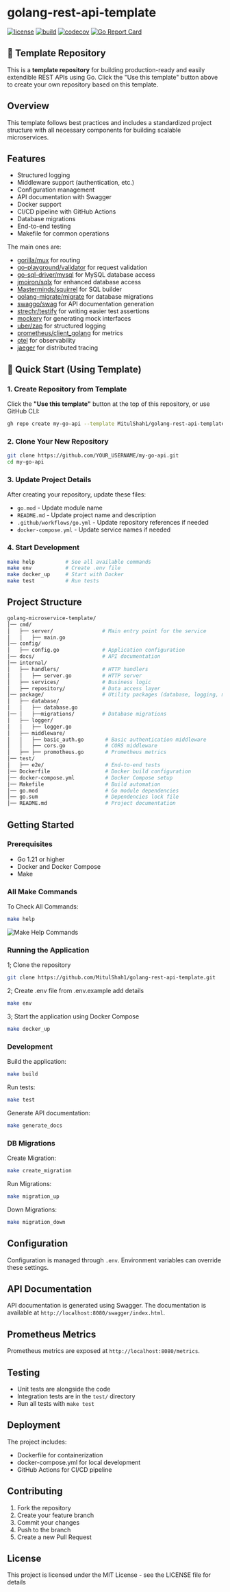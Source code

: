 # golang-rest-api-template

[![license](https://img.shields.io/badge/license-MIT-green)](https://raw.githubusercontent.com/MitulShah1/golang-rest-api-template/main/LICENSE)
[![build](https://github.com/MitulShah1/golang-rest-api-template//actions/workflows/go.yml/badge.svg?branch=main)](https://github.com/MitulShah1/golang-rest-api-template/actions/workflows/go.yml)
[![codecov](https://codecov.io/github/MitulShah1/golang-rest-api-template/graph/badge.svg?token=88JSRODXSS)](https://codecov.io/github/MitulShah1/golang-rest-api-template)
[![Go Report Card](https://goreportcard.com/badge/github.com/MitulShah1/golang-rest-api-template)](https://goreportcard.com/report/github.com/MitulShah1/golang-rest-api-template)

## 🚀 Template Repository

This is a **template repository** for building production-ready and easily extendible REST APIs using Go. Click the "Use this template" button above to create your own repository based on this template.

## Overview

This template follows best practices and includes a standardized project structure with all necessary components for building scalable microservices.

## Features

- Structured logging
- Middleware support (authentication, etc.)
- Configuration management
- API documentation with Swagger
- Docker support
- CI/CD pipeline with GitHub Actions
- Database migrations
- End-to-end testing
- Makefile for common operations

The main ones are:

- [gorilla/mux](http://www.gorillatoolkit.org/pkg/mux) for routing
- [go-playground/validator](https://github.com/go-playground/validator) for request validation
- [go-sql-driver/mysql](https://github.com/go-sql-driver/mysql) for MySQL database access
- [jmoiron/sqlx](https://github.com/jmoiron/sqlx) for enhanced database access
- [Masterminds/squirrel](https://github.com/Masterminds/squirrel) for SQL builder
- [golang-migrate/migrate](https://github.com/golang-migrate/migrate) for database migrations
- [swaggo/swag](https://github.com/swaggo/swag) for API documentation generation
- [strechr/testify](https://github.com/stretchr/testify) for writing easier test assertions
- [mockery](https://vektra.github.io/mockery/) for generating mock interfaces
- [uber/zap](go.uber.org/zap) for structured logging
- [prometheus/client_golang](https://github.com/prometheus/client_golang) for metrics
- [otel](https://opentelemetry.io/) for observability
- [jaeger](https://www.jaegertracing.io/) for distributed tracing

## 🎯 Quick Start (Using Template)

### 1. Create Repository from Template
Click the **"Use this template"** button at the top of this repository, or use GitHub CLI:

```bash
gh repo create my-go-api --template MitulShah1/golang-rest-api-template
```

### 2. Clone Your New Repository
```bash
git clone https://github.com/YOUR_USERNAME/my-go-api.git
cd my-go-api
```

### 3. Update Project Details
After creating your repository, update these files:
- `go.mod` - Update module name
- `README.md` - Update project name and description
- `.github/workflows/go.yml` - Update repository references if needed
- `docker-compose.yml` - Update service names if needed

### 4. Start Development
```bash
make help          # See all available commands
make env           # Create .env file
make docker_up     # Start with Docker
make test          # Run tests
```

## Project Structure

```sh
golang-microservice-template/
│── cmd/
│   ├── server/                # Main entry point for the service
│   │   ├── main.go
│── config/
│   ├── config.go              # Application configuration
│── docs/                      # API documentation
│── internal/
│   ├── handlers/              # HTTP handlers
│   │   ├── server.go          # HTTP server
│   ├── services/              # Business logic
│   ├── repository/            # Data access layer
│── package/                   # Utility packages (database, logging, middleware, etc.)
│   ├── database/
│   │   ├── database.go
│── │   ├──migrations/         # Database migrations
│   ├── logger/
│   │   ├── logger.go
│   ├── middleware/
│   │   ├── basic_auth.go       # Basic authentication middleware
│   │   ├── cors.go             # CORS middleware
│   ├── ├── promotheus.go       # Prometheus metrics
│── test/
│   ├── e2e/                    # End-to-end tests
│── Dockerfile                  # Docker build configuration
│── docker-compose.yml          # Docker Compose setup
│── Makefile                    # Build automation
│── go.mod                      # Go module dependencies
│── go.sum                      # Dependencies lock file
│── README.md                   # Project documentation
```

## Getting Started

### Prerequisites

- Go 1.21 or higher
- Docker and Docker Compose
- Make

### All Make Commands

To Check All Commands:

```bash
make help
```

![Make Help Commands](make_help.png)

### Running the Application

1; Clone the repository

```bash
git clone https://github.com/MitulShah1/golang-rest-api-template.git
```

2; Create .env file from .env.example add details

```bash
make env
```

3; Start the application using Docker Compose

```bash
make docker_up
```

### Development

Build the application:

```bash
make build
```

Run tests:

```bash
make test
```

Generate API documentation:

```bash
make generate_docs
```

### DB Migrations

Create Migration:

```bash
make create_migration
```

Run Migrations:

```bash
make migration_up
```

Down Migrations:

```bash
make migration_down
```

## Configuration

Configuration is managed through `.env`. Environment variables can override these settings.

## API  Documentation

API documentation is generated using Swagger. The documentation is available at `http://localhost:8080/swagger/index.html`.

## Prometheus Metrics

Prometheus metrics are exposed at `http://localhost:8080/metrics`.

## Testing

- Unit tests are alongside the code
- Integration tests are in the `test/` directory
- Run all tests with `make test`

## Deployment

The project includes:

- Dockerfile for containerization
- docker-compose.yml for local development
- GitHub Actions for CI/CD pipeline

## Contributing

1. Fork the repository
2. Create your feature branch
3. Commit your changes
4. Push to the branch
5. Create a new Pull Request

## License

This project is licensed under the MIT License - see the LICENSE file for details
